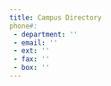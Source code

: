 ```yaml
---
title: Campus Directory
phone#:
 - department: ''
 - email: ''
 - ext: ''
 - fax: ''
 - box: ''
---
```

